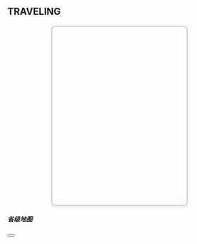 

<!-- 1. 首先保证有一个大标题 “TRAVELING” -->
<h2 id="map-subtitle">
  <i class="bi bi-geo-alt-fill"></i> TRAVELING
</h2>

<!-- 2. 这是主界面的中国地图容器（加上边框），宽 100%、高 400px -->
<div id="map-container"
     style="width:60%; height:400px; margin:20px auto;
            border:2px solid #ccc; border-radius:8px;
            box-shadow:0 2px 8px rgba(0,0,0,0.1);">
</div>

<!-- 3. 这是下面用来展示城市照片的图集容器 -->
<div id="gallery" style="margin:20px auto; text-align:center;"></div>

<!-- 4. 这是“弹出省级地图”的 Bootstrap Modal -->
<div class="modal fade" id="provinceMapModal" tabindex="-1"
     aria-labelledby="provinceMapModalLabel" aria-hidden="true">
  <div class="modal-dialog modal-xl modal-dialog-centered" style="max-width: 90vw;">
    <div class="modal-content">
      <div class="modal-header">
        <h5 class="modal-title" id="provinceMapModalLabel">省级地图</h5>
        <button type="button" class="btn-close" data-bs-dismiss="modal" aria-label="关闭"></button>
      </div>
      <div class="modal-body">
        <!-- 这里面放省级地图的 ECharts 容器，高度设为 600px -->
        <div id="province-map-container" style="width:100%; height:600px;"></div>
      </div>
    </div>
  </div>
</div>
<script>
// —— 全局状态 ——  
let currentGeo = null;  // 存当前加载的 GeoJSON

// localStorage 里记录已访问省、市
const visited = {
  provinces: JSON.parse(localStorage.getItem('visitedProvinces') || '[]'),
  cities:     JSON.parse(localStorage.getItem('visitedCities')    || '{}')
};

// 初始化 ECharts 实例
const chart = echarts.init(document.getElementById('map-container'));
// 在最顶部或合适位置，紧跟着上面这行之后：
const provinceChart = echarts.init(document.getElementById('province-map-container'));


// 保存状态到 localStorage
function save() {
  localStorage.setItem('visitedProvinces', JSON.stringify(visited.provinces));
  localStorage.setItem('visitedCities',    JSON.stringify(visited.cities));
}

// 生成地图配置  
function optionForMap(mapName, highlighted, level) {
  return {
    title: {
      text: level === 'province'
            ? '中国 —— 点击省份标记已去过'
            : `${mapName} —— 点击城市/县标记已去过`,
      left: 'center'
    },
    tooltip: { trigger: 'item' },
    visualMap: {
      show: false,
      pieces: [{ value:1, label:'已去过', color:'#87CEFA' }],
      categories: ['visited']
    },
    series: [{
      type: 'map',
      map: mapName,
      roam: true,
      emphasis: { label: { show: true } },
      data: highlighted.map(n => ({ name: n, value: 1 }))
    }]
  };
}

// 加载并渲染中国地图  
function loadChina() {
  fetch('/maps/china.json')
    .then(r => r.json())
    .then(geo => {
      currentGeo = geo;
      echarts.registerMap('china', geo);
      chart.setOption(optionForMap('china', visited.provinces, 'province'));
    });
}

// 点击交互：省 → 市／县  
chart.on('click', params => {
  const name = params.name;
  if (!name) return;

  const currentMap = chart.getOption().series[0].map;

  // —— 在中国图上点击省份 ——  
  if (currentMap === 'china') {
    // 切换省份访问状态
    const pi = visited.provinces.indexOf(name);
    if (pi >= 0) visited.provinces.splice(pi,1);
    else visited.provinces.push(name);
    save();
    loadChina();  // 先重绘中国地图以保留高亮

chart.on('click', params => {
  const name = params.name;
  if (!name) return;

  const currentMap = chart.getOption().series[0].map;

  // —— 在中国图上点击省份 ——  
  if (currentMap === 'china') {
    // 切换省份访问状态
    const pi = visited.provinces.indexOf(name);
    if (pi >= 0) visited.provinces.splice(pi,1);
    else visited.provinces.push(name);
    save();
    loadChina();  // 先重绘中国地图以保留中国地图的高亮

    // —— 弹出 Modal 并在里面渲染省级地图 ——  
    const provFile = `${name.toLowerCase()}.json`;
    fetch(`/maps/province/${provFile}`)
      .then(r => r.json())
      .then(geo => {
        currentGeo = geo;
        echarts.registerMap(name, geo);

        // 在 Modal 里渲染： 
        provinceChart.setOption(optionForMap(name, visited.cities[name]||[], 'city'));

        // 打开 Bootstrap Modal
        const modalEl = document.getElementById('provinceMapModal');
        const modal = new bootstrap.Modal(modalEl);
        document.getElementById('provinceMapModalLabel').innerText = `${name} 省级地图`;
        modal.show();
      });

    return;  // 跳出后面“点击市”的逻辑
  }

  // —— 在省级图上点击市／县 ——  
  // （这里保持原逻辑，不需要修改）  
  else {
    const prov = currentMap;
    visited.cities[prov] = visited.cities[prov] || [];
    const arr = visited.cities[prov];
    const ci = arr.indexOf(name);
    if (ci >= 0) arr.splice(ci,1);
    else arr.push(name);
    save();
    provinceChart.setOption(optionForMap(prov, arr, 'city'));

    // 仅当新标记为“已去过”时弹出图集
    if (arr.includes(name)) showGallery(prov, name);
  }
});

  }
  // —— 在省级图上点击市／县 ——  
  else {
    const prov = currentMap;
    visited.cities[prov] = visited.cities[prov] || [];
    const arr = visited.cities[prov];
    const ci = arr.indexOf(name);
    if (ci >= 0) arr.splice(ci,1);
    else arr.push(name);
    save();
    chart.setOption(optionForMap(prov, arr, 'city'));

    // 仅当新标记为“已去过”时弹出图集
    if (arr.includes(name)) showGallery(prov, name);
  }
});

// —— 图集映射 ——  
// key 格式：'省名小写–市级编码'  
const images = {
  'hubei–420100': [
    '/imgs/420100_wuhan_1.jpg',
    '/imgs/420100_wuhan_2.png'
  ],
  'guangdong–440500': [
    '/imgs/440500_shantou_1.jpg',
    '/imgs/440500_shantou_2.png',
    '/imgs/440500_shantou_3.png'
  ],
  'guangdong–445100': [
    '/imgs/445100_chaozhou_1.jpg',
    '/imgs/445100_chaozhou_2.png'
  ],
  'yunnan–530100': [
    '/imgs/530100_kunming_1.jpg'
  ]
  // …根据需要继续补充
};

// 可选：若要从市名自动映射到编码，可维护一张表
const cityCodeMap = {
  'Wuhan':    '420100',
  'Shantou':  '440500',
  'Chaozhou': '445100',
  'Kunming':  '530100'
  // …自己补全
};

// 显示图集  
function showGallery(prov, city) {
  // 先取编码：要么直接 cityCodeMap[city]，要么 city 本身就是编码
  const code = cityCodeMap[city] || city;
  const key = `${prov.toLowerCase()}–${code}`;
  const imgs = images[key] || [];
  document.getElementById('gallery').innerHTML =
    imgs.map(u => 
      `<img src="${u}" style="max-width:80%; margin:10px auto; display:block;
         border:1px solid #ccc;border-radius:4px;">`
    ).join('');
}
<!-- 放在 map.md（或者 index.html）里，位于原有 <div id="gallery"> ... </div> 之后 -->
<!-- ——— Bootstrap 省级地图 Modal 开始 ——— -->
<div class="modal fade" id="provinceMapModal" tabindex="-1" aria-labelledby="provinceMapModalLabel" aria-hidden="true">
  <div class="modal-dialog modal-xl modal-dialog-centered" style="max-width: 90vw;">
    <div class="modal-content">
      <div class="modal-header">
        <h5 class="modal-title" id="provinceMapModalLabel">省级地图</h5>
        <button type="button" class="btn-close" data-bs-dismiss="modal" aria-label="关闭"></button>
      </div>
      <div class="modal-body">
        <!-- 这里放省级地图的 ECharts 容器 -->
        <div id="province-map-container" style="width:100%; height:600px;"></div>
      </div>
    </div>
  </div>
</div>
<!-- ——— Bootstrap 省级地图 Modal 结束 ——— -->

// 启动  
loadChina();
</script>
